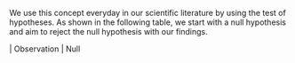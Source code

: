 We use this concept everyday in our scientific literature by using the test of hypotheses. As shown in the following table, we start with a null hypothesis and aim to reject the null hypothesis with our findings. 

| Observation | Null 